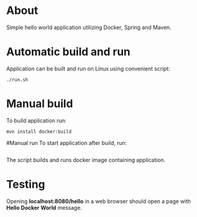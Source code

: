 # About
Simple hello world application utilizing Docker, Spring and Maven.
# Automatic build and run
Application can be built and run on Linux using convenient script:
```
./run.sh
```

# Manual build
To build application run:
```
mvn install docker:build
```

#Manual run
To start application after build, run:
```

```
The script builds and runs docker image containing application.
# Testing
Opening **localhost:8080/hello** in a web browser should open a page with **Hello Docker World** message.